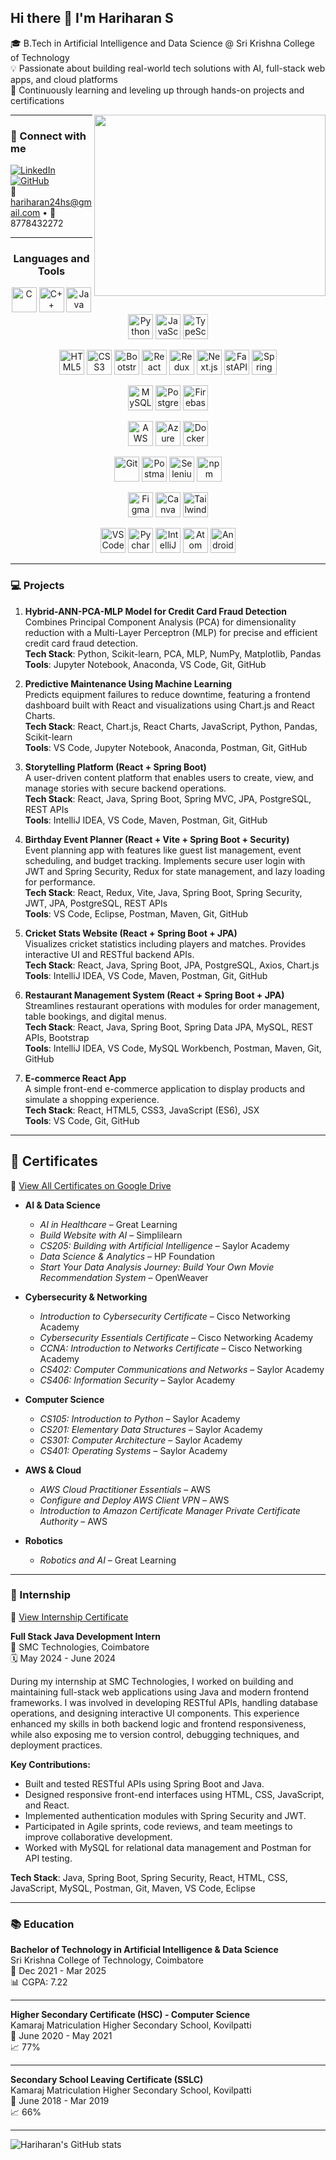 ## Hi there 👋 I'm Hariharan S

🎓 B.Tech in Artificial Intelligence and Data Science @ Sri Krishna College of Technology  
💡 Passionate about building real-world tech solutions with AI, full-stack web apps, and cloud platforms  
🌱 Continuously learning and leveling up through hands-on projects and certifications  

<img align="right" width="370" height="290" src="https://i.pinimg.com/originals/47/f0/34/47f0342cec72b800463bf003eac1257e.gif">

---

### 🔗 Connect with me

[![LinkedIn](https://img.shields.io/badge/LinkedIn-0077B5?style=for-the-badge&logo=linkedin&logoColor=white)](https://www.linkedin.com/in/hariharan-s24/)  
[![GitHub](https://img.shields.io/badge/GitHub-171515?style=for-the-badge&logo=github&logoColor=white)](https://github.com/HARIHARANS24)  
📧 hariharan24hs@gmail.com • 📱 8778432272  

---

<h3 align="center">Languages and Tools</h3>

<p align="center">
  <!-- Programming Languages -->
  <img src="https://cdn.jsdelivr.net/gh/devicons/devicon/icons/c/c-original.svg" alt="C" width="40" height="40"/>
  <img src="https://cdn.jsdelivr.net/gh/devicons/devicon/icons/cplusplus/cplusplus-original.svg" alt="C++" width="40" height="40"/>
  <img src="https://cdn.jsdelivr.net/gh/devicons/devicon/icons/java/java-original.svg" alt="Java" width="40" height="40"/>
  <img src="https://cdn.jsdelivr.net/gh/devicons/devicon/icons/python/python-original.svg" alt="Python" width="40" height="40"/>
  <img src="https://cdn.jsdelivr.net/gh/devicons/devicon/icons/javascript/javascript-original.svg" alt="JavaScript" width="40" height="40"/>
  <img src="https://cdn.jsdelivr.net/gh/devicons/devicon/icons/typescript/typescript-original.svg" alt="TypeScript" width="40" height="40"/>
</p>

<p align="center">
  <!-- Frontend & Backend -->
  <img src="https://cdn.jsdelivr.net/gh/devicons/devicon/icons/html5/html5-original-wordmark.svg" alt="HTML5" width="40" height="40"/>
  <img src="https://cdn.jsdelivr.net/gh/devicons/devicon/icons/css3/css3-original-wordmark.svg" alt="CSS3" width="40" height="40"/>
  <img src="https://cdn.jsdelivr.net/gh/devicons/devicon/icons/bootstrap/bootstrap-plain-wordmark.svg" alt="Bootstrap" width="40" height="40"/>
  <img src="https://cdn.jsdelivr.net/gh/devicons/devicon/icons/react/react-original-wordmark.svg" alt="React" width="40" height="40"/>
  <img src="https://cdn.jsdelivr.net/gh/devicons/devicon/icons/redux/redux-original.svg" alt="Redux" width="40" height="40"/>
  <img src="https://cdn.jsdelivr.net/gh/devicons/devicon/icons/nextjs/nextjs-original.svg" alt="Next.js" width="40" height="40"/>
  <img src="https://cdn.jsdelivr.net/gh/devicons/devicon/icons/fastapi/fastapi-original.svg" alt="FastAPI" width="40" height="40"/>
  <img src="https://cdn.jsdelivr.net/gh/devicons/devicon/icons/spring/spring-original.svg" alt="Spring" width="40" height="40"/>
</p>

<p align="center">
  <!-- Databases -->
  <img src="https://cdn.jsdelivr.net/gh/devicons/devicon/icons/mysql/mysql-original-wordmark.svg" alt="MySQL" width="40" height="40"/>
  <img src="https://img.icons8.com/external-tal-revivo-shadow-tal-revivo/48/000000/external-postgresql-a-free-and-open-source-relational-database-management-system-logo-shadow-tal-revivo.png" alt="PostgreSQL" width="40" height="40"/>
  <img src="https://www.vectorlogo.zone/logos/firebase/firebase-icon.svg" alt="Firebase" width="40" height="40"/>
</p>

<p align="center">
  <!-- DevOps / Cloud -->
  <img src="https://cdn.jsdelivr.net/gh/devicons/devicon/icons/amazonwebservices/amazonwebservices-original-wordmark.svg" alt="AWS" width="40" height="40"/>
  <img src="https://cdn.jsdelivr.net/gh/devicons/devicon/icons/azure/azure-original.svg" alt="Azure" width="40" height="40"/>
  <img src="https://cdn.jsdelivr.net/gh/devicons/devicon/icons/docker/docker-original.svg" alt="Docker" width="40" height="40"/>
</p>

<p align="center">
  <!-- Tools & Testing -->
  <img src="https://cdn.jsdelivr.net/gh/devicons/devicon/icons/git/git-original.svg" alt="Git" width="40" height="40"/>
  <img src="https://cdn.jsdelivr.net/gh/devicons/devicon/icons/postman/postman-icon.svg" alt="Postman" width="40" height="40"/>
  <img src="https://cdn.jsdelivr.net/gh/devicons/devicon/icons/selenium/selenium-original.svg" alt="Selenium" width="40" height="40"/>
  <img src="https://cdn.jsdelivr.net/gh/devicons/devicon/icons/npm/npm-original-wordmark.svg" alt="npm" width="40" height="40"/>
</p>

<p align="center">
  <!-- Design & UI -->
  <img src="https://cdn.jsdelivr.net/gh/devicons/devicon/icons/figma/figma-icon.svg" alt="Figma" width="40" height="40"/>
  <img src="https://cdn.jsdelivr.net/gh/devicons/devicon/icons/canva/canva-original.svg" alt="Canva" width="40" height="40"/>
  <img src="https://cdn.jsdelivr.net/gh/devicons/devicon/icons/tailwindcss/tailwindcss-icon.svg" alt="TailwindCSS" width="40" height="40"/>
</p>

<p align="center">
  <!-- IDEs -->
  <img src="https://cdn.jsdelivr.net/gh/devicons/devicon/icons/vscode/vscode-original.svg" alt="VSCode" width="40" height="40"/>
  <img src="https://cdn.jsdelivr.net/gh/devicons/devicon/icons/pycharm/pycharm-original.svg" alt="Pycharm" width="40" height="40"/>
  <img src="https://cdn.jsdelivr.net/gh/devicons/devicon/icons/intellij/intellij-original.svg" alt="IntelliJ" width="40" height="40"/>
  <img src="https://cdn.jsdelivr.net/gh/devicons/devicon/icons/atom/atom-original.svg" alt="Atom" width="40" height="40"/>
  <img src="https://cdn.jsdelivr.net/gh/devicons/devicon/icons/androidstudio/androidstudio-original.svg" alt="Android Studio" width="40" height="40"/>
</p>


---

### 💻 Projects

1. **Hybrid-ANN-PCA-MLP Model for Credit Card Fraud Detection**  
   Combines Principal Component Analysis (PCA) for dimensionality reduction with a Multi-Layer Perceptron (MLP) for precise and efficient credit card fraud detection.  
   **Tech Stack**: Python, Scikit-learn, PCA, MLP, NumPy, Matplotlib, Pandas  
   **Tools**: Jupyter Notebook, Anaconda, VS Code, Git, GitHub  

2. **Predictive Maintenance Using Machine Learning**  
   Predicts equipment failures to reduce downtime, featuring a frontend dashboard built with React and visualizations using Chart.js and React Charts.  
   **Tech Stack**: React, Chart.js, React Charts, JavaScript, Python, Pandas, Scikit-learn  
   **Tools**: VS Code, Jupyter Notebook, Anaconda, Postman, Git, GitHub  

3. **Storytelling Platform (React + Spring Boot)**  
   A user-driven content platform that enables users to create, view, and manage stories with secure backend operations.  
   **Tech Stack**: React, Java, Spring Boot, Spring MVC, JPA, PostgreSQL, REST APIs  
   **Tools**: IntelliJ IDEA, VS Code, Maven, Postman, Git, GitHub  

4. **Birthday Event Planner (React + Vite + Spring Boot + Security)**  
   Event planning app with features like guest list management, event scheduling, and budget tracking. Implements secure user login with JWT and Spring Security, Redux for state management, and lazy loading for performance.  
   **Tech Stack**: React, Redux, Vite, Java, Spring Boot, Spring Security, JWT, JPA, PostgreSQL, REST APIs  
   **Tools**: VS Code, Eclipse, Postman, Maven, Git, GitHub  

5. **Cricket Stats Website (React + Spring Boot + JPA)**  
   Visualizes cricket statistics including players and matches. Provides interactive UI and RESTful backend APIs.  
   **Tech Stack**: React, Java, Spring Boot, JPA, PostgreSQL, Axios, Chart.js  
   **Tools**: IntelliJ IDEA, VS Code, Maven, Postman, Git, GitHub  

6. **Restaurant Management System (React + Spring Boot + JPA)**  
   Streamlines restaurant operations with modules for order management, table bookings, and digital menus.  
   **Tech Stack**: React, Java, Spring Boot, Spring Data JPA, MySQL, REST APIs, Bootstrap  
   **Tools**: IntelliJ IDEA, VS Code, MySQL Workbench, Postman, Maven, Git, GitHub  

7. **E-commerce React App**  
   A simple front-end e-commerce application to display products and simulate a shopping experience.  
   **Tech Stack**: React, HTML5, CSS3, JavaScript (ES6), JSX  
   **Tools**: VS Code, Git, GitHub  

---


## 📜 Certificates

📁 [View All Certificates on Google Drive](https://drive.google.com/drive/folders/1L3ESCnIOdprjeYxlH4bzZq6gQxIqSMZC?usp=drive_link)

- **AI & Data Science**
  - *AI in Healthcare* – Great Learning
  - *Build Website with AI* – Simplilearn
  - *CS205: Building with Artificial Intelligence* – Saylor Academy
  - *Data Science & Analytics* – HP Foundation
  - *Start Your Data Analysis Journey: Build Your Own Movie Recommendation System* – OpenWeaver

- **Cybersecurity & Networking**
  - *Introduction to Cybersecurity Certificate* – Cisco Networking Academy
  - *Cybersecurity Essentials Certificate* – Cisco Networking Academy
  - *CCNA: Introduction to Networks Certificate* – Cisco Networking Academy
  - *CS402: Computer Communications and Networks* – Saylor Academy
  - *CS406: Information Security* – Saylor Academy

- **Computer Science**
  - *CS105: Introduction to Python* – Saylor Academy
  - *CS201: Elementary Data Structures* – Saylor Academy
  - *CS301: Computer Architecture* – Saylor Academy
  - *CS401: Operating Systems* – Saylor Academy

- **AWS & Cloud**
  - *AWS Cloud Practitioner Essentials* – AWS
  - *Configure and Deploy AWS Client VPN* – AWS
  - *Introduction to Amazon Certificate Manager Private Certificate Authority* – AWS

- **Robotics**
  - *Robotics and AI* – Great Learning

---

### 💼 Internship

📄 [View Internship Certificate](https://drive.google.com/file/d/11Gs-2o1XQrO2arGEhGgK-rZUdf0Q8QDk/view?usp=drive_link)

**Full Stack Java Development Intern**  
📍 SMC Technologies, Coimbatore  
🗓️ May 2024 - June 2024  

During my internship at SMC Technologies, I worked on building and maintaining full-stack web applications using Java and modern frontend frameworks. I was involved in developing RESTful APIs, handling database operations, and designing interactive UI components. This experience enhanced my skills in both backend logic and frontend responsiveness, while also exposing me to version control, debugging techniques, and deployment practices.

**Key Contributions:**
- Built and tested RESTful APIs using Spring Boot and Java.
- Designed responsive front-end interfaces using HTML, CSS, JavaScript, and React.
- Implemented authentication modules with Spring Security and JWT.
- Participated in Agile sprints, code reviews, and team meetings to improve collaborative development.
- Worked with MySQL for relational data management and Postman for API testing.

**Tech Stack**: Java, Spring Boot, Spring Security, React, HTML, CSS, JavaScript, MySQL, Postman, Git, Maven, VS Code, Eclipse

---


### 📚 Education

**Bachelor of Technology in Artificial Intelligence & Data Science**  
Sri Krishna College of Technology, Coimbatore  
📅 Dec 2021 - Mar 2025  
📊 CGPA: 7.22  

---

**Higher Secondary Certificate (HSC) - Computer Science**  
Kamaraj Matriculation Higher Secondary School, Kovilpatti  
📅 June 2020 - May 2021  
📈 77%

---

**Secondary School Leaving Certificate (SSLC)**  
Kamaraj Matriculation Higher Secondary School, Kovilpatti  
📅 June 2018 - Mar 2019  
📈 66%

---


![Hariharan's GitHub stats](https://github-readme-stats.vercel.app/api?username=HARIHARANS24&theme=dark&show_icons=true&hide=issues)
